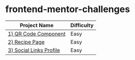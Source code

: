 # frontend-mentor-challenges

| Project Name                                                                                            | Difficulty |
| ------------------------------------------------------------------------------------------------------- | ---------- |
| [1) QR Code Component](https://beautiful-taffy-1baac0.netlify.app/)                                     | Easy       |
| [2) Recipe Page](https://tangerine-pavlova-e98c41.netlify.app/)                                         | Easy       |
| [3) Social Links Profile](https://66d5ace4d92965094457092e--fastidious-stroopwafel-1ef3c2.netlify.app/) | Easy       |
